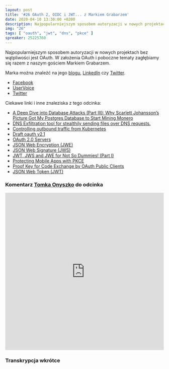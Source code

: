 ```yaml
---
layout: post
title: '#26 OAuth 2, OIDC i JWT... z Markiem Grabarzem'
date: 2020-04-10 13:30:00 +0200
description: Najpopularniejszym sposobem autoryzacji w nowych projektach bez wątpliwości jest OAuth. W założenia OAuth i poboczne tematy zagłębiamy się razem z naszym gościem Markiem Grabarzem.
img: "26"
tags: [ "oauth", "jwt", "dns", "pkce" ]
spreaker: 25225760
---
```

Najpopularniejszym sposobem autoryzacji w nowych projektach bez wątpliwości jest OAuth. W założenia OAuth i poboczne tematy zagłębiamy się razem z naszym gościem Markiem Grabarzem.

Marka można znaleźć na jego [blogu](https://grabarz.pl), [LinkedIn](https://www.linkedin.com/in/grabarz/) czy [Twitter](https://twitter.com/marekgrabarz).

- [Facebook](https://www.facebook.com/patoarchitekci/)
- [UserVoice](https://github.com/patoarchitekci/uservoice/issues)
- [Twitter](https://twitter.com/patoarchitekci)

Ciekawe linki i inne znaleziska z tego odcinka:

- [A Deep Dive into Database Attacks (Part III): Why Scarlett Johansson’s Picture Got My Postgres Database to Start Mining Monero](https://www.imperva.com/blog/deep-dive-database-attacks-scarlett-johanssons-picture-used-for-crypto-mining-on-postgre-database/)
- [DNS Exfiltration tool for stealthily sending files over DNS requests.](https://github.com/m57/dnsteal)
- [Controlling outbound traffic from Kubernetes](https://monzo.com/blog/controlling-outbound-traffic-from-kubernetes)
- [Draft oauth v2.1](https://tools.ietf.org/html/draft-parecki-oauth-v2-1-01)
- [OAuth 2.0 Servers](https://www.oauth.com/)
- [JSON Web Encryption (JWE)](https://tools.ietf.org/html/rfc7516)
- [JSON Web Signature (JWS)](https://tools.ietf.org/html/rfc7515)
- [JWT, JWS and JWE for Not So Dummies! (Part I)](https://medium.facilelogin.com/jwt-jws-and-jwe-for-not-so-dummies-b63310d201a3)
- [Protecting Mobile Apps with PKCE](https://www.oauth.com/oauth2-servers/pkce/)
- [Proof Key for Code Exchange by OAuth Public Clients](https://tools.ietf.org/html/rfc7636)
- [JSON Web Token (JWT)](https://tools.ietf.org/html/rfc7519)

### Komentarz [Tomka Onyszko](https://twitter.com/tonyszko) do odcinka



<iframe type="text/html" width="100%" height="500" frameborder="0" allowfullscreen style="max-width:100%" src="https://threadreaderapp.com/embed/1249043588727668736.html"></iframe>



### Transkrypcja wkrótce
